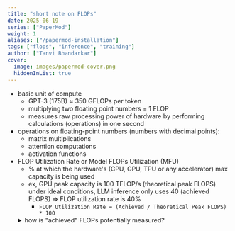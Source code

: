 ```yaml
---
title: "short note on FLOPs"
date: 2025-06-19
series: ["PaperMod"]
weight: 1
aliases: ["/papermod-installation"]
tags: ["flops", "inference", "training"]
author: ["Tanvi Bhandarkar"]
cover:
  image: images/papermod-cover.png
  hiddenInList: true
---
```


- basic unit of compute
  - GPT-3 (175B) ≈ 350 GFLOPs per token
  - multiplying two floating point numbers = 1 FLOP
  - measures raw processing power of hardware by performing calculations (operations) in one second
- operations on floating-point numbers (numbers with decimal points):
  - matrix multiplications
  - attention computations
  - activation functions
- FLOP Utilization Rate or Model FLOPs Utilization (MFU)
  - % at which the hardware's (CPU, GPU, TPU or any accelerator) max capacity is being used
  - ex, GPU peak capacity is 100 TFLOP/s (theoretical peak FLOPS) under ideal conditions, LLM inference only uses 40 (achieved FLOPS) => FLOP utilization rate is 40%
    - `FLOP Utilization Rate = (Achieved / Theoretical Peak FLOPS) * 100`
  <details>
    <summary>how is "achieved" FLOPs potentially measured?</summary>
    This content is hidden until the user clicks the toggle.
  </details>